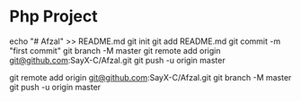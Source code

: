 # Php Project


echo "# Afzal" >> README.md
git init
git add README.md
git commit -m "first commit"
git branch -M master
git remote add origin git@github.com:SayX-C/Afzal.git
git push -u origin master

git remote add origin git@github.com:SayX-C/Afzal.git
git branch -M master
git push -u origin master
